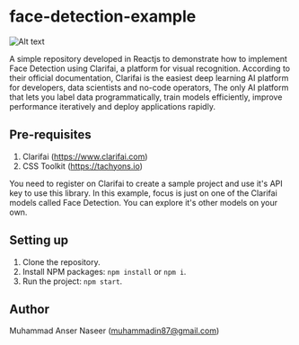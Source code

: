 # face-detection-example

![Alt text](https://user-images.githubusercontent.com/21292956/193552682-8c42d911-70d8-44c5-9b5a-8c613b9334e6.png "Image Preview")

A simple repository developed in Reactjs to demonstrate how to implement Face Detection using Clarifai, a platform for visual recognition. According to their official documentation, Clarifai is the easiest deep learning AI platform for developers, data scientists and no-code operators, The only AI platform that lets you label data programmatically, train models efficiently, improve performance iteratively and deploy applications rapidly.

## Pre-requisites

1. Clarifai (https://www.clarifai.com)
2. CSS Toolkit (https://tachyons.io)

You need to register on Clarifai to create a sample project and use it's API key to use this library. In this example, focus is just on one of the Clarifai models called Face Detection. You can explore it's other models on your own. 

## Setting up

1. Clone the repository.
2. Install NPM packages: `npm install` or `npm i`.
3. Run the project: `npm start`.

## Author

Muhammad Anser Naseer (muhammadin87@gmail.com)
